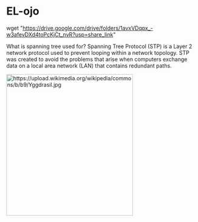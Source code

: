 # EL-ojo

wget "https://drive.google.com/drive/folders/1avxVDqpx_-w3afevDXd4toPcKjCt_nvR?usp=share_link"

What is spanning tree used for?
Spanning Tree Protocol (STP) is a Layer 2 network protocol used to prevent looping within a network topology. STP was created to avoid the problems that arise when computers exchange data on a local area network (LAN) that contains redundant paths.

<img src="https://upload.wikimedia.org/wikipedia/commons/b/b9/Yggdrasil.jpg" alt="https://upload.wikimedia.org/wikipedia/commons/b/b9/Yggdrasil.jpg" class="shrinkToFit" width="333" height="372">
